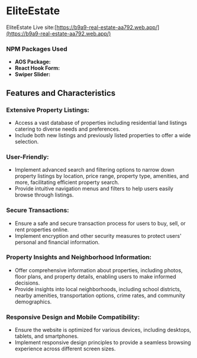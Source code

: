 # EliteEstate

EliteEstate Live site:[https://b9a9-real-estate-aa792.web.app/](https://b9a9-real-estate-aa792.web.app/)


### NPM Packages Used

- **AOS Package:** 
- **React Hook Form:** 
- **Swiper Slider:** 

## Features and Characteristics

### Extensive Property Listings:
- Access a vast database of properties including residential land listings catering to diverse needs and preferences.
- Include both new listings and previously listed properties to offer a wide selection.

### User-Friendly:
- Implement advanced search and filtering options to narrow down property listings by location, price range, property type, amenities, and more, facilitating efficient property search.
- Provide intuitive navigation menus and filters to help users easily browse through listings.

### Secure Transactions:
- Ensure a safe and secure transaction process for users to buy, sell, or rent properties online.
- Implement encryption and other security measures to protect users' personal and financial information.

### Property Insights and Neighborhood Information:
- Offer comprehensive information about properties, including photos, floor plans, and property details, enabling users to make informed decisions.
- Provide insights into local neighborhoods, including school districts, nearby amenities, transportation options, crime rates, and community demographics.

### Responsive Design and Mobile Compatibility:
- Ensure the website is optimized for various devices, including desktops, tablets, and smartphones.
- Implement responsive design principles to provide a seamless browsing experience across different screen sizes.
